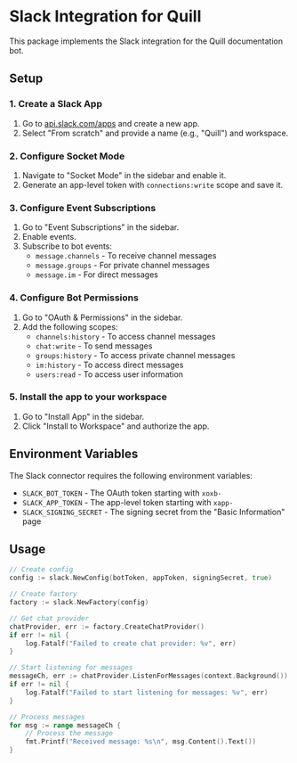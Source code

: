 # Slack Integration for Quill

This package implements the Slack integration for the Quill documentation bot.

## Setup

### 1. Create a Slack App

1. Go to [api.slack.com/apps](https://api.slack.com/apps) and create a new app.
2. Select "From scratch" and provide a name (e.g., "Quill") and workspace.

### 2. Configure Socket Mode

1. Navigate to "Socket Mode" in the sidebar and enable it.
2. Generate an app-level token with `connections:write` scope and save it.

### 3. Configure Event Subscriptions

1. Go to "Event Subscriptions" in the sidebar.
2. Enable events.
3. Subscribe to bot events:
   - `message.channels` - To receive channel messages
   - `message.groups` - For private channel messages
   - `message.im` - For direct messages

### 4. Configure Bot Permissions

1. Go to "OAuth & Permissions" in the sidebar.
2. Add the following scopes:
   - `channels:history` - To access channel messages
   - `chat:write` - To send messages
   - `groups:history` - To access private channel messages
   - `im:history` - To access direct messages
   - `users:read` - To access user information

### 5. Install the app to your workspace

1. Go to "Install App" in the sidebar.
2. Click "Install to Workspace" and authorize the app.

## Environment Variables

The Slack connector requires the following environment variables:

- `SLACK_BOT_TOKEN` - The OAuth token starting with `xoxb-`
- `SLACK_APP_TOKEN` - The app-level token starting with `xapp-`
- `SLACK_SIGNING_SECRET` - The signing secret from the "Basic Information" page

## Usage

```go
// Create config
config := slack.NewConfig(botToken, appToken, signingSecret, true)

// Create factory
factory := slack.NewFactory(config)

// Get chat provider
chatProvider, err := factory.CreateChatProvider()
if err != nil {
    log.Fatalf("Failed to create chat provider: %v", err)
}

// Start listening for messages
messageCh, err := chatProvider.ListenForMessages(context.Background())
if err != nil {
    log.Fatalf("Failed to start listening for messages: %v", err)
}

// Process messages
for msg := range messageCh {
    // Process the message
    fmt.Printf("Received message: %s\n", msg.Content().Text())
}
```